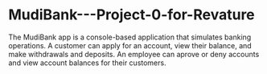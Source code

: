 # MudiBank---Project-0-for-Revature
The MudiBank app is a console-based application that simulates banking operations. A customer can apply for an account, view their balance, and make withdrawals and deposits. An employee can aprove or deny accounts and view account balances for their customers.

